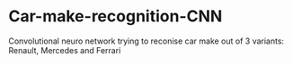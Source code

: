 # Car-make-recognition-CNN
Convolutional neuro network trying to reconise car make out of 3 variants: Renault, Mercedes and Ferrari
